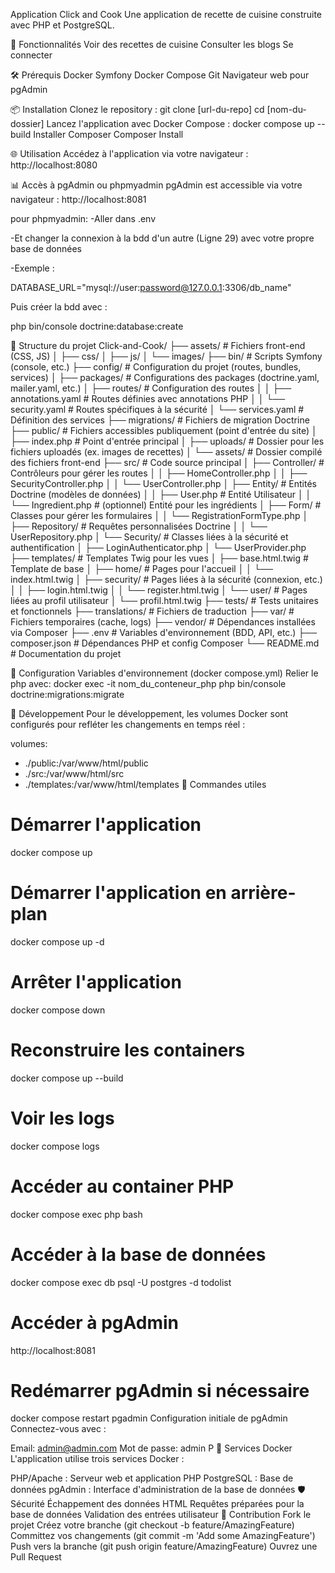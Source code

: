 Application Click and Cook
Une application de recette de cuisine construite avec PHP et PostgreSQL.

🚀 Fonctionnalités
Voir des recettes de cuisine
Consulter les blogs 
Se connecter 

🛠 Prérequis
Docker
Symfony 
Docker Compose
Git
Navigateur web pour pgAdmin

📦 Installation
Clonez le repository :
git clone [url-du-repo]
cd [nom-du-dossier]
Lancez l'application avec Docker Compose :
docker compose up --build
Installer Composer 
Composer Install

🌐 Utilisation
Accédez à l'application via votre navigateur : http://localhost:8080

📊 Accès à pgAdmin ou phpmyadmin
pgAdmin est accessible via votre navigateur : http://localhost:8081

pour phpmyadmin: -Aller dans .env

-Et changer la connexion à la bdd d'un autre (Ligne 29) avec votre propre base de données

-Exemple :

DATABASE_URL="mysql://user:password@127.0.0.1:3306/db_name"

Puis créer la bdd avec :

php bin/console doctrine:database:create

📁 Structure du projet
Click-and-Cook/
├── assets/                     # Fichiers front-end (CSS, JS)
│   ├── css/
│   ├── js/
│   └── images/
├── bin/                        # Scripts Symfony (console, etc.)
├── config/                     # Configuration du projet (routes, bundles, services)
│   ├── packages/               # Configurations des packages (doctrine.yaml, mailer.yaml, etc.)
│   ├── routes/                 # Configuration des routes
│   │   ├── annotations.yaml    # Routes définies avec annotations PHP
│   │   └── security.yaml       # Routes spécifiques à la sécurité
│   └── services.yaml           # Définition des services
├── migrations/                 # Fichiers de migration Doctrine
├── public/                     # Fichiers accessibles publiquement (point d'entrée du site)
│   ├── index.php               # Point d'entrée principal
│   ├── uploads/                # Dossier pour les fichiers uploadés (ex. images de recettes)
│   └── assets/                 # Dossier compilé des fichiers front-end
├── src/                        # Code source principal
│   ├── Controller/             # Contrôleurs pour gérer les routes
│   │   ├── HomeController.php
│   │   ├── SecurityController.php
│   │   └── UserController.php
│   ├── Entity/                 # Entités Doctrine (modèles de données)
│   │   ├── User.php            # Entité Utilisateur
│   │   └── Ingredient.php      # (optionnel) Entité pour les ingrédients
│   ├── Form/                   # Classes pour gérer les formulaires
│   │   └── RegistrationFormType.php
│   ├── Repository/             # Requêtes personnalisées Doctrine
│   │   └── UserRepository.php
│   └── Security/               # Classes liées à la sécurité et authentification
│       ├── LoginAuthenticator.php
│       └── UserProvider.php
├── templates/                  # Templates Twig pour les vues
│   ├── base.html.twig          # Template de base
│   ├── home/                   # Pages pour l'accueil
│   │   └── index.html.twig
│   ├── security/               # Pages liées à la sécurité (connexion, etc.)
│   │   ├── login.html.twig
│   │   └── register.html.twig
│   └── user/                   # Pages liées au profil utilisateur
│       └── profil.html.twig
├── tests/                      # Tests unitaires et fonctionnels
├── translations/               # Fichiers de traduction
├── var/                        # Fichiers temporaires (cache, logs)
├── vendor/                     # Dépendances installées via Composer
├── .env                        # Variables d'environnement (BDD, API, etc.)
├── composer.json               # Dépendances PHP et config Composer
└── README.md                   # Documentation du projet

🔧 Configuration
Variables d'environnement (docker compose.yml)
Relier le php avec:
docker exec -it nom_du_conteneur_php php bin/console doctrine:migrations:migrate



🔨 Développement
Pour le développement, les volumes Docker sont configurés pour refléter les changements en temps réel :

volumes:
  - ./public:/var/www/html/public
  - ./src:/var/www/html/src
  - ./templates:/var/www/html/templates
🚀 Commandes utiles
# Démarrer l'application
docker compose up

# Démarrer l'application en arrière-plan
docker compose up -d

# Arrêter l'application
docker compose down

# Reconstruire les containers
docker compose up --build

# Voir les logs
docker compose logs

# Accéder au container PHP
docker compose exec php bash

# Accéder à la base de données
docker compose exec db psql -U postgres -d todolist

# Accéder à pgAdmin
http://localhost:8081

# Redémarrer pgAdmin si nécessaire
docker compose restart pgadmin
Configuration initiale de pgAdmin
Connectez-vous avec :

Email: admin@admin.com
Mot de passe: admin
P
🔨 Services Docker
L'application utilise trois services Docker :

PHP/Apache : Serveur web et application PHP
PostgreSQL : Base de données
pgAdmin : Interface d'administration de la base de données
🛡 Sécurité
Échappement des données HTML
Requêtes préparées pour la base de données
Validation des entrées utilisateur
🤝 Contribution
Fork le projet
Créez votre branche (git checkout -b feature/AmazingFeature)
Committez vos changements (git commit -m 'Add some AmazingFeature')
Push vers la branche (git push origin feature/AmazingFeature)
Ouvrez une Pull Request

